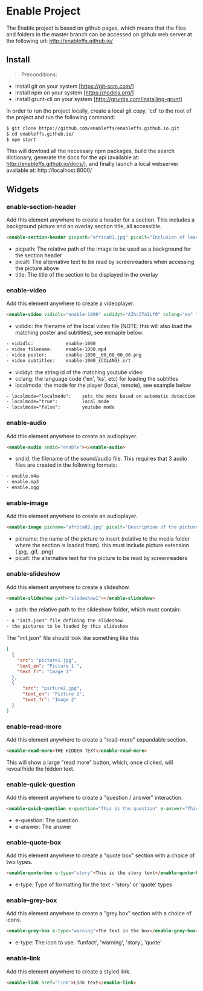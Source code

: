 # Enable Project

The Enable project is based on github pages, which means that the files and folders in the master branch can be accessed on github web server at the following url:
http://enableffs.github.io/


## Install

> Preconditions: 
- install git on your system [https://git-scm.com/]
- install npm on your system [https://nodejs.org/]
- install grunt-cli on your system [http://gruntjs.com/installing-grunt]

In order to run the project locally, create a local git copy, 'cd' to the root of the project and run the following command: 

```sh
$ git clone https://github.com/enableffs/enableffs.github.io.git
$ cd enableffs.github.io/
$ npm start
```

This will dowload all the necessary npm packages, build the search dictionary, generate the docs for the api (available at: http://enableffs.github.io/docs/), and finally launch a local webserver available at: http://localhost:8000/


## Widgets

### enable-section-header
Add this element anywhere to create a header for a section. This includes a background picture and an overlay section title, all accessible.

```html
<enable-section-header picpath="africa01.jpg" picalt="Inclusion of learners with visual impairment" title="Introduction"></enable-section-header>
```

* picpath:  The relative path of the image to be used as a background for the section header
* picalt:   The alternative text to be read by screenreaders when accessing the picture above
* title:    The title of the section to be displayed in the overlay


### enable-video
Add this element anywhere to create a videoplayer.

```html
<enable-video vididlc="enable-1000" vididyt="AZhcZ7AILf0" cclang="en" localmode="localmode"></enable-video>
```

* vididlc:      the filename of the local video file (NOTE: this will also load the matching poster and subtitles), see exmaple below:

```txt
- vididlc:            enable-1000
- video filename:     enable-1000.mp4
- video poster:       enable-1000__00_00_00_00.png
- video subtitles:    enable-1000_{CCLANG}.srt 
```

* vididyt:      the string id of the matching youtube video
* cclang:       the language code ('en', 'ks', etc) for loading the subtitles
* localmode:    the mode for the player (local, remote), see example below
 
```txt
- localmode="localmode":    sets the mode based on automatic detection (default)
- localmode="true":         local mode
- localmode="false":        youtube mode
```

### enable-audio
Add this element anywhere to create an audioplayer.

```html
<enable-audio sndid="enable"></enable-audio>
```

* sndid:    the filename of the sound/audio file. This requires that 3 audio files are created in the following formats:

```txt
- enable.m4a
- enable.mp3
- enable.ogg
```

### enable-image
Add this element anywhere to create an audioplayer.

```html
<enable-image picname="africa02.jpg" picalt="Description of the picture comes here"></enable-image>
```

* picname:   the name of the picture to insert (relative to the media folder where the section is loaded from). this must include picture extension (.jpg, .gif, .png)
* picalt:    the alternative text for the picture to be read by screenreaders


### enable-slideshow
Add this element anywhere to create a slideshow.

```html
<enable-slideshow path="slideshow1"></enable-slideshow>
```

* path:    the relative path to the slideshow folder, which must contain:

```txt
- a "init.json" file defining the slideshow
- the pictures to be loaded by this slideshow
```

The "init.json" file should look like something like this

```json
[
  {
    "src": "picture1.jpg",
    "text_en": "Picture 1 ",
    "text_fr": "Image 1"
  },
  {
      "src": "picture2.jpg",
      "text_en": "Picture 2",
      "text_fr": "Image 2"
  }
]
```


### enable-read-more
Add this element anywhere to create a "read-more" expandable section.

```html
<enable-read-more>THE HIDDEN TEXT</enable-read-more>
```

This will show a large "read more" button, which, once clicked, will reveal/hide the hidden text.


### enable-quick-question
Add this element anywhere to create a "question / answer" interaction.


```html
<enable-quick-question e-question="This is the question" e-answer="This is the answer"></enable-quick-question>
```

* e-question:   The question
* e-answer:     The answer


### enable-quote-box
Add this element anywhere to create a "quote box" section with a choice of two types.


```html
<enable-quote-box e-type="story">This is the story text</enable-quote-box>
```

* e-type:   Type of formatting for the text - 'story' or 'quote' types

### enable-grey-box
Add this element anywhere to create a "grey box" section with a choice of icons.


```html
<enable-grey-box e-type="warning">The text in the box</enable-grey-box>
```

* e-type:   The icon to use.  'funfact', 'warning', 'story', 'quote'

### enable-link
Add this element anywhere to create a styled link.


```html
<enable-link href="link">Link text</enable-link>
```
